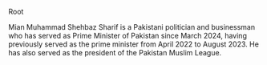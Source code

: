 Root

Mian Muhammad Shehbaz Sharif is a Pakistani politician and businessman who has served as Prime Minister of Pakistan since March 2024, having previously served as the prime minister from April 2022 to August 2023. He has also served as the president of the Pakistan Muslim League.